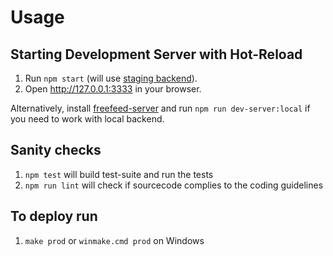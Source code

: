 # Usage

## Starting Development Server with Hot-Reload

1. Run `npm start` (will use [staging backend](https://candy.freefeed.net)).
1. Open http://127.0.0.1:3333 in your browser.

Alternatively, install [freefeed-server](https://github.com/FreeFeed/freefeed-server) and run `npm run dev-server:local` if you need to work with local backend.

## Sanity checks

1. `npm test` will build test-suite and run the tests
1. `npm run lint` will check if sourcecode complies to the coding guidelines

## To deploy run

1. `make prod` or `winmake.cmd prod` on Windows
